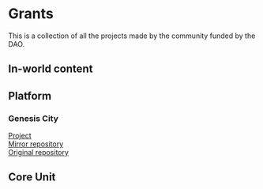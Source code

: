 # Grants

This is a collection of all the projects made by the community funded by the DAO.

## In-world content

## Platform

### Genesis City
[Project](https://genesis.city/)  
[Mirror repository](https://github.com/Decentraland-DAO/genesis.city)  
[Original repository](https://github.com/genesis-city/genesis.city)  

## Core Unit



